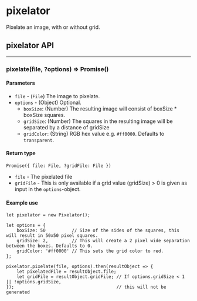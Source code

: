 # pixelator
Pixelate an image, with or without grid.

## pixelator API
---
### pixelate(file, ?options) => Promise()

#### Parameters
* `file`    - (`File`) The image to pixelate.
* `options` - (Object) Optional.
   * `boxSize`: (Number) The resulting image will consist of boxSize * boxSize squares.
   * `gridSize`: (Number) The squares in the resulting image will be separated by a distance of gridSize
   * `gridColor`: (String) RGB hex value e.g. `#ff0000`. Defaults to `transparent`.

#### Return type
`Promise({ file: File, ?gridFile: File })`

* `file`     - The pixelated file
* `gridFile` - This is only available if a grid value (gridSize) > 0 is given as input in the                 `options`-object.

#### Example use
```
let pixelator = new Pixelator();

let options = {
    boxSize: 50          // Size of the sides of the squares, this will result in 50x50 pixel squares.
    gridSize: 2,         // This will create a 2 pixel wide separation between the boxes. Defaults to 0.
    gridColor: '#ff0000' // This sets the grid color to red.
};

pixelator.pixelate(file, options).then(resultObject => {
    let pixelatedFile = resultObject.file;
    let gridFile = resultObject.gridFile; // If options.gridSize < 1 || !options.gridSize,
});                                       // this will not be generated

```